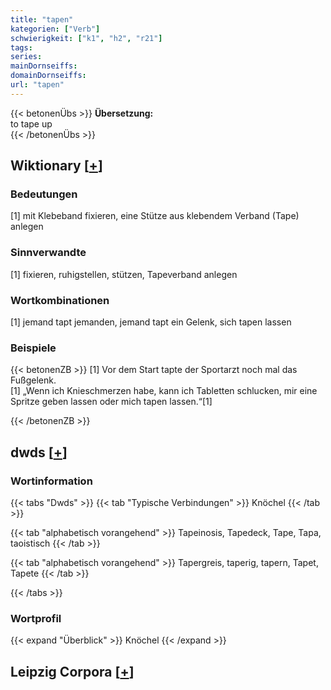 ```yaml
---
title: "tapen"
kategorien: ["Verb"]
schwierigkeit: ["k1", "h2", "r21"]
tags:
series:
mainDornseiffs:
domainDornseiffs:
url: "tapen"
---
```


{{< betonenÜbs >}}
**Übersetzung:**  
to tape up  
{{< /betonenÜbs >}}

## Wiktionary [[+](https://de.wiktionary.org/wiki/tapen)]

### Bedeutungen
[1] mit Klebeband fixieren, eine Stütze aus klebendem Verband (Tape) anlegen  

### Sinnverwandte
[1] fixieren, ruhigstellen, stützen, Tapeverband anlegen  

### Wortkombinationen
[1] jemand tapt jemanden, jemand tapt ein Gelenk, sich tapen lassen  

### Beispiele
{{< betonenZB >}}
[1] Vor dem Start tapte der Sportarzt noch mal das Fußgelenk.  
[1] „Wenn ich Knieschmerzen habe, kann ich Tabletten schlucken, mir eine Spritze geben lassen oder mich tapen lassen.“[1]  

{{< /betonenZB >}}


## dwds [[+](https://www.dwds.de/wb/tapen)]

### Wortinformation
{{< tabs "Dwds" >}}
{{< tab "Typische Verbindungen" >}}
Knöchel
{{< /tab >}}

{{< tab "alphabetisch vorangehend" >}}
Tapeinosis, Tapedeck, Tape, Tapa, taoistisch
{{< /tab >}}

{{< tab "alphabetisch vorangehend" >}}
Tapergreis, taperig, tapern, Tapet, Tapete
{{< /tab >}}

{{< /tabs >}}

### Wortprofil
{{< expand "Überblick" >}} Knöchel {{< /expand >}}

## Leipzig Corpora [[+](https://corpora.uni-leipzig.de/en/res?word=tapen&corpusId=deu_newscrawl-public_2018)]

